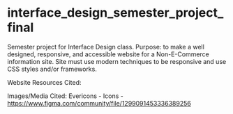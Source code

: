 # interface_design_semester_project_final
Semester project for Interface Design class. Purpose: to make a well designed, responsive, and accessible website for a Non-E-Commerce information site. Site must use modern techniques to be responsive and use CSS styles and/or frameworks.


Website Resources Cited:

Images/Media Cited:
Evericons - Icons - https://www.figma.com/community/file/1299091453336389256

